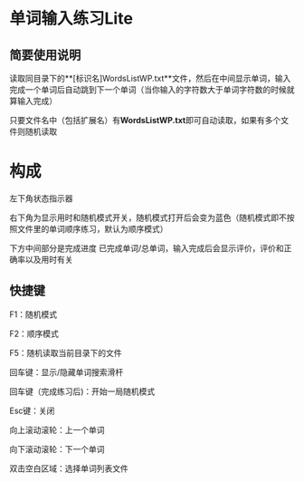 # 单词输入练习Lite

## 简要使用说明

读取同目录下的**[标识名]WordsListWP.txt**文件，然后在中间显示单词，输入完成一个单词后自动跳到下一个单词（当你输入的字符数大于单词字符数的时候就算输入完成）

只要文件名中（包括扩展名）有**WordsListWP.txt**即可自动读取，如果有多个文件则随机读取

# 构成

左下角状态指示器 

右下角为显示用时和随机模式开关，随机模式打开后会变为蓝色（随机模式即不按照文件里的单词顺序练习，默认为顺序模式）

下方中间部分是完成进度 已完成单词/总单词，输入完成后会显示评价，评价和正确率以及用时有关

## 快捷键

F1：随机模式

F2：顺序模式

F5：随机读取当前目录下的文件

回车键：显示/隐藏单词搜索滑杆

回车键（完成练习后)：开始一局随机模式

Esc键：关闭

向上滚动滚轮：上一个单词

向下滚动滚轮：下一个单词

双击空白区域：选择单词列表文件